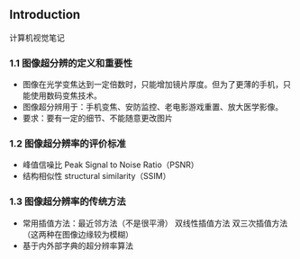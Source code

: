 ## Introduction
计算机视觉笔记

### 1.1 图像超分辨的定义和重要性
* 图像在光学变焦达到一定倍数时，只能增加镜片厚度。但为了更薄的手机，只能使用数码变焦技术。
* 图像超分辨用于：手机变焦、安防监控、老电影游戏重置、放大医学影像。
* 要求：要有一定的细节、不能随意更改图片
### 1.2 图像超分辨率的评价标准
* 峰值信噪比 Peak Signal to Noise Ratio（PSNR）
* 结构相似性 structural similarity（SSIM）
### 1.3 图像超分辨率的传统方法
* 常用插值方法：最近邻方法（不是很平滑） 双线性插值方法 双三次插值方法（这两种在图像边缘较为模糊）
* 基于内外部字典的超分辨率算法
